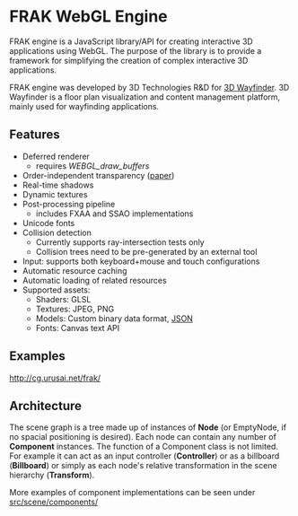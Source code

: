 # FRAK WebGL Engine

FRAK engine is a JavaScript library/API for creating interactive 3D applications using WebGL.
The purpose of the library is to provide a framework for simplifying the creation of complex interactive 3D applications.

FRAK engine was developed by 3D Technologies R&D for [3D Wayfinder](http://3dwayfinder.com/). 3D Wayfinder is a floor
plan visualization and content management platform, mainly used for wayfinding applications.

## Features
* Deferred renderer
	- requires *WEBGL_draw_buffers*
* Order-independent transparency ([paper](http://jcgt.org/published/0002/02/09/))
* Real-time shadows
* Dynamic textures
* Post-processing pipeline
	- includes FXAA and SSAO implementations
* Unicode fonts
* Collision detection
	- Currently supports ray-intersection tests only
	- Collision trees need to be pre-generated by an external tool
* Input: supports both keyboard+mouse and touch configurations
* Automatic resource caching
* Automatic loading of related resources
* Supported assets:
	- Shaders: GLSL
	- Textures: JPEG, PNG
	- Models: Custom binary data format, [JSON](docs/JSONModelFormat.md)
	- Fonts: Canvas text API

## Examples

http://cg.urusai.net/frak/

## Architecture
The scene graph is a tree made up of instances of **Node** (or EmptyNode, if no spacial positioning is desired).
Each node can contain any number of **Component** instances. The function of a Component class is not limited.
For example it can act as an input controller (**Controller**) or as a billboard (**Billboard**) or simply as each
node's relative transformation in the scene hierarchy (**Transform**).

More examples of component implementations can be seen under [src/scene/components/](src/scene/components/)
